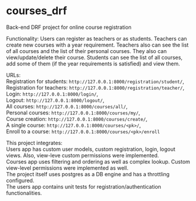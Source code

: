 # courses_drf
Back-end DRF project for online course registration

Functionality: Users can register as teachers or as students. Teachers can create new courses with a year requirement.
Teachers also can see the list of all courses and the list of their personal courses. They also can view/update/delete their course.
Students can see the list of all courses, add some of them (if the year requirements is satisfied) and view them.

URLs:  
    Registration for students: ``http://127.0.0.1:8000/registration/student/``,  
    Registration for teachers: ``http://127.0.0.1:8000/registration/teacher/``,  
    Login: ``http://127.0.0.1:8000/login/``,  
    Logout: ``http://127.0.0.1:8000/logout/``,  
    All courses: ``http://127.0.0.1:8000/courses/all/``,  
    Personal courses: ``http://127.0.0.1:8000/courses/my/``,  
    Course creation: ``http://127.0.0.1:8000/courses/create/``,  
    A single course: ``http://127.0.0.1:8000/courses/<pk>/``,  
    Enroll to a course: ``http://127.0.0.1:8000/courses/<pk>/enroll`` 


This project integrates:  
Users app has custom user models, custom registration, login, logout views. Also, view-leve custom permissions were implemented.  
Courses app uses filtering and ordering as well as complex lookup. Custom view-level permissions were implemented as well.  
The project itself uses postgres as a DB engine and has a throttling configured.  
The users app contains unit tests for registration/authentication functionalities.
